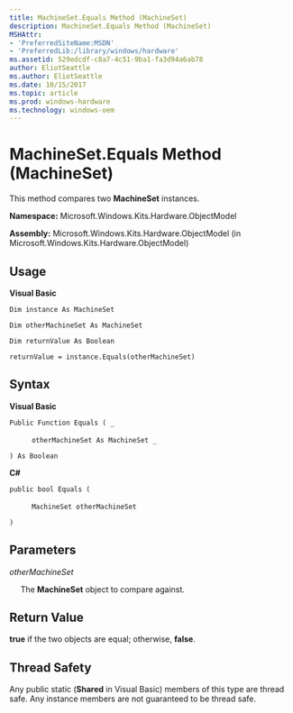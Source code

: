 ```yaml
---
title: MachineSet.Equals Method (MachineSet)
description: MachineSet.Equals Method (MachineSet)
MSHAttr:
- 'PreferredSiteName:MSDN'
- 'PreferredLib:/library/windows/hardware'
ms.assetid: 529edcdf-c8a7-4c51-9ba1-fa3d94a6ab78
author: EliotSeattle
ms.author: EliotSeattle
ms.date: 10/15/2017
ms.topic: article
ms.prod: windows-hardware
ms.technology: windows-oem
---
```


# MachineSet.Equals Method (MachineSet)


This method compares two **MachineSet** instances.

**Namespace:** Microsoft.Windows.Kits.Hardware.ObjectModel

**Assembly:** Microsoft.Windows.Kits.Hardware.ObjectModel (in Microsoft.Windows.Kits.Hardware.ObjectModel)

## <span id="Usage"></span><span id="usage"></span><span id="USAGE"></span>Usage


**Visual Basic**

`Dim instance As MachineSet`

`Dim otherMachineSet As MachineSet`

`Dim returnValue As Boolean`

`returnValue = instance.Equals(otherMachineSet)`

## <span id="Syntax"></span><span id="syntax"></span><span id="SYNTAX"></span>Syntax


**Visual Basic**

`Public Function Equals ( _`

          `otherMachineSet As MachineSet _`

`) As Boolean`

**C#**

`public bool Equals (`

          `MachineSet otherMachineSet`

`)`

## <span id="Parameters"></span><span id="parameters"></span><span id="PARAMETERS"></span>Parameters


*otherMachineSet*

     The **MachineSet** object to compare against.

## <span id="Return_Value"></span><span id="return_value"></span><span id="RETURN_VALUE"></span>Return Value


**true** if the two objects are equal; otherwise, **false**.

## <span id="Thread_Safety"></span><span id="thread_safety"></span><span id="THREAD_SAFETY"></span>Thread Safety


Any public static (**Shared** in Visual Basic) members of this type are thread safe. Any instance members are not guaranteed to be thread safe.

 

 






